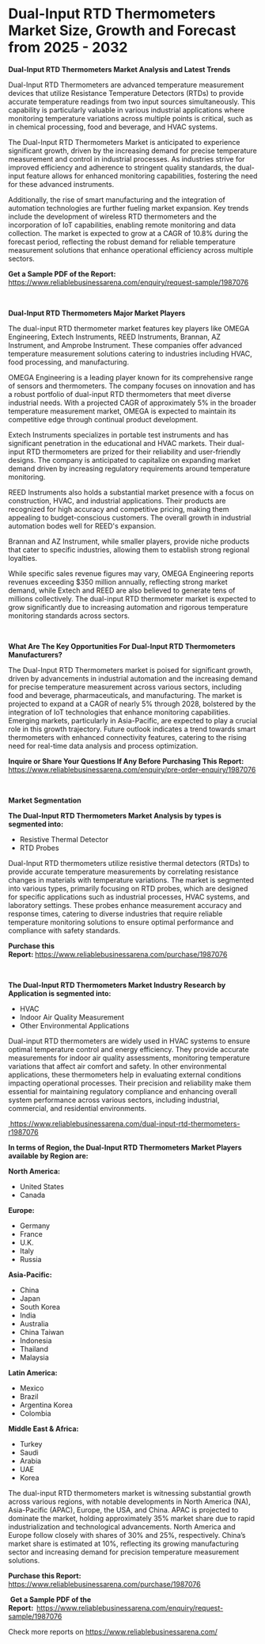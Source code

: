 <p><h1>Dual-Input RTD Thermometers Market Size, Growth and Forecast from 2025 - 2032</h1></p><p><strong>Dual-Input RTD Thermometers Market Analysis and Latest Trends</strong></p>
<p><p>Dual-Input RTD Thermometers are advanced temperature measurement devices that utilize Resistance Temperature Detectors (RTDs) to provide accurate temperature readings from two input sources simultaneously. This capability is particularly valuable in various industrial applications where monitoring temperature variations across multiple points is critical, such as in chemical processing, food and beverage, and HVAC systems.</p><p>The Dual-Input RTD Thermometers Market is anticipated to experience significant growth, driven by the increasing demand for precise temperature measurement and control in industrial processes. As industries strive for improved efficiency and adherence to stringent quality standards, the dual-input feature allows for enhanced monitoring capabilities, fostering the need for these advanced instruments.</p><p>Additionally, the rise of smart manufacturing and the integration of automation technologies are further fueling market expansion. Key trends include the development of wireless RTD thermometers and the incorporation of IoT capabilities, enabling remote monitoring and data collection. The market is expected to grow at a CAGR of 10.8% during the forecast period, reflecting the robust demand for reliable temperature measurement solutions that enhance operational efficiency across multiple sectors.</p></p>
<p><strong>Get a Sample PDF of the Report:&nbsp;</strong> <a href="https://www.reliablebusinessarena.com/enquiry/request-sample/1987076?utm_campaign=2795&utm_medium=2&utm_source=Github&utm_content=ia&utm_term=02032025&utm_id=dual-input-rtd-thermometers">https://www.reliablebusinessarena.com/enquiry/request-sample/1987076</a></p>
<p>&nbsp;</p>
<p><strong>Dual-Input RTD Thermometers Major Market Players</strong></p>
<p><p>The dual-input RTD thermometer market features key players like OMEGA Engineering, Extech Instruments, REED Instruments, Brannan, AZ Instrument, and Amprobe Instrument. These companies offer advanced temperature measurement solutions catering to industries including HVAC, food processing, and manufacturing.</p><p>OMEGA Engineering is a leading player known for its comprehensive range of sensors and thermometers. The company focuses on innovation and has a robust portfolio of dual-input RTD thermometers that meet diverse industrial needs. With a projected CAGR of approximately 5% in the broader temperature measurement market, OMEGA is expected to maintain its competitive edge through continual product development.</p><p>Extech Instruments specializes in portable test instruments and has significant penetration in the educational and HVAC markets. Their dual-input RTD thermometers are prized for their reliability and user-friendly designs. The company is anticipated to capitalize on expanding market demand driven by increasing regulatory requirements around temperature monitoring.</p><p>REED Instruments also holds a substantial market presence with a focus on construction, HVAC, and industrial applications. Their products are recognized for high accuracy and competitive pricing, making them appealing to budget-conscious customers. The overall growth in industrial automation bodes well for REED's expansion.</p><p>Brannan and AZ Instrument, while smaller players, provide niche products that cater to specific industries, allowing them to establish strong regional loyalties.</p><p>While specific sales revenue figures may vary, OMEGA Engineering reports revenues exceeding $350 million annually, reflecting strong market demand, while Extech and REED are also believed to generate tens of millions collectively. The dual-input RTD thermometer market is expected to grow significantly due to increasing automation and rigorous temperature monitoring standards across sectors.</p></p>
<p>&nbsp;</p>
<p><strong>What Are The Key Opportunities For Dual-Input RTD Thermometers Manufacturers?</strong></p>
<p><p>The Dual-Input RTD Thermometers market is poised for significant growth, driven by advancements in industrial automation and the increasing demand for precise temperature measurement across various sectors, including food and beverage, pharmaceuticals, and manufacturing. The market is projected to expand at a CAGR of nearly 5% through 2028, bolstered by the integration of IoT technologies that enhance monitoring capabilities. Emerging markets, particularly in Asia-Pacific, are expected to play a crucial role in this growth trajectory. Future outlook indicates a trend towards smart thermometers with enhanced connectivity features, catering to the rising need for real-time data analysis and process optimization.</p></p>
<p><strong>Inquire or Share Your Questions If Any Before Purchasing This Report:</strong> <a href="https://www.reliablebusinessarena.com/enquiry/pre-order-enquiry/1987076?utm_campaign=2795&utm_medium=2&utm_source=Github&utm_content=ia&utm_term=02032025&utm_id=dual-input-rtd-thermometers">https://www.reliablebusinessarena.com/enquiry/pre-order-enquiry/1987076</a></p>
<p>&nbsp;</p>
<p><strong>Market Segmentation</strong></p>
<p><strong>The Dual-Input RTD Thermometers Market Analysis by types is segmented into:</strong></p>
<p><ul><li>Resistive Thermal Detector</li><li>RTD Probes</li></ul></p>
<p><p>Dual-Input RTD thermometers utilize resistive thermal detectors (RTDs) to provide accurate temperature measurements by correlating resistance changes in materials with temperature variations. The market is segmented into various types, primarily focusing on RTD probes, which are designed for specific applications such as industrial processes, HVAC systems, and laboratory settings. These probes enhance measurement accuracy and response times, catering to diverse industries that require reliable temperature monitoring solutions to ensure optimal performance and compliance with safety standards.</p></p>
<p><strong>Purchase this Report:&nbsp;</strong><a href="https://www.reliablebusinessarena.com/purchase/1987076?utm_campaign=2795&utm_medium=2&utm_source=Github&utm_content=ia&utm_term=02032025&utm_id=dual-input-rtd-thermometers">https://www.reliablebusinessarena.com/purchase/1987076</a></p>
<p>&nbsp;</p>
<p><strong>The Dual-Input RTD Thermometers Market Industry Research by Application is segmented into:</strong></p>
<p><ul><li>HVAC</li><li>Indoor Air Quality Measurement</li><li>Other Environmental Applications</li></ul></p>
<p><p>Dual-input RTD thermometers are widely used in HVAC systems to ensure optimal temperature control and energy efficiency. They provide accurate measurements for indoor air quality assessments, monitoring temperature variations that affect air comfort and safety. In other environmental applications, these thermometers help in evaluating external conditions impacting operational processes. Their precision and reliability make them essential for maintaining regulatory compliance and enhancing overall system performance across various sectors, including industrial, commercial, and residential environments.</p></p>
<p><a href="https://www.reliablebusinessarena.com/dual-input-rtd-thermometers-r1987076?utm_campaign=2795&utm_medium=2&utm_source=Github&utm_content=ia&utm_term=02032025&utm_id=dual-input-rtd-thermometers">&nbsp;https://www.reliablebusinessarena.com/dual-input-rtd-thermometers-r1987076</a></p>
<p><strong>In terms of Region, the Dual-Input RTD Thermometers Market Players available by Region are:</strong></p>
<p>
    <p> <strong> North America: </strong>
        <ul>
            <li>United States</li>
            <li>Canada</li>
        </ul>
        </p> 
    <p> <strong> Europe: </strong>
        <ul>
            <li>Germany</li>
            <li>France</li>
            <li>U.K.</li>
            <li>Italy</li>
            <li>Russia</li>
        </ul>
        </p> 
    <p> <strong> Asia-Pacific: </strong>
        <ul>
            <li>China</li>
            <li>Japan</li>
            <li>South Korea</li>
            <li>India</li>
            <li>Australia</li>
            <li>China Taiwan</li>
            <li>Indonesia</li>
            <li>Thailand</li>
            <li>Malaysia</li>
        </ul>
        </p> 
    <p> <strong> Latin America: </strong>
        <ul>
            <li>Mexico</li>
            <li>Brazil</li>
            <li>Argentina Korea</li>
            <li>Colombia</li>
        </ul>
        </p> 
    <p> <strong> Middle East & Africa: </strong>
        <ul>
            <li>Turkey</li>
            <li>Saudi</li>
            <li>Arabia</li>
            <li>UAE</li>
            <li>Korea</li>
        </ul>
    </p>
    </p>
<p><p>The dual-input RTD thermometers market is witnessing substantial growth across various regions, with notable developments in North America (NA), Asia-Pacific (APAC), Europe, the USA, and China. APAC is projected to dominate the market, holding approximately 35% market share due to rapid industrialization and technological advancements. North America and Europe follow closely with shares of 30% and 25%, respectively. China’s market share is estimated at 10%, reflecting its growing manufacturing sector and increasing demand for precision temperature measurement solutions.</p></p>
<p><strong>Purchase this Report: </strong><a href="https://www.reliablebusinessarena.com/purchase/1987076?utm_campaign=2795&utm_medium=2&utm_source=Github&utm_content=ia&utm_term=02032025&utm_id=dual-input-rtd-thermometers">https://www.reliablebusinessarena.com/purchase/1987076</a></p>
<p>&nbsp;<strong>Get a Sample PDF of the Report:&nbsp;&nbsp;</strong><a href="https://www.reliablebusinessarena.com/enquiry/request-sample/1987076?utm_campaign=2795&utm_medium=2&utm_source=Github&utm_content=ia&utm_term=02032025&utm_id=dual-input-rtd-thermometers">https://www.reliablebusinessarena.com/enquiry/request-sample/1987076</a></p>
<p><strong></strong></p>
<p>Check more reports on <a href="https://www.reliablebusinessarena.com/?utm_campaign=2795&utm_medium=2&utm_source=Github&utm_content=ia&utm_term=02032025&utm_id=dual-input-rtd-thermometers">https://www.reliablebusinessarena.com/</a></p>